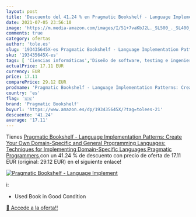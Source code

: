 ```yaml
---
layout: post
title: 'Descuento del 41.24 % en Pragmatic Bookshelf - Language Implement'
date: 2021-07-05 23:56:10
image: 'https://m.media-amazon.com/images/I/51+7vaKbJ2L._SL500_._SL400_.jpg'
comments: true
category: ofertas
author: 'tole.es'
slug: '193435645X-es Pragmatic Bookshelf - Language Implementation Patterns:...'
sku: '193435645X-es'
tags: [ 'Ciencias informáticas','Diseño de software, testing e ingeniería','Informática, internet y medios digitales','Libros','Libros universitarios de ciencias informáticas','Libros universitarios y de estudios superiores','Programación y desarrollo  de software','pragmatic bookshelf', ]
actualPrice: 17.11 EUR
currency: EUR
price: 17.11
comparePrice: 29.12 EUR
prodname: 'Pragmatic Bookshelf - Language Implementation Patterns: Create Your Own Domain-Specific and General Programming Languages: Techniques for Implementing Domain-Specific Languages  Pragmatic Programmers '
country: 'es'
flag: '🇪🇸'
brand: 'Pragmatic Bookshelf'
buyurl: 'https://www.amazon.es/dp/193435645X/?tag=tolees-21'
descuento: '41.24'
average: '17.11'
---
```


Tienes [Pragmatic Bookshelf - Language Implementation Patterns: Create Your Own Domain-Specific and General Programming Languages: Techniques for Implementing Domain-Specific Languages  Pragmatic Programmers ](https://www.amazon.es/dp/193435645X/?tag=tolees-21) con un 41.24 % de descuento con precio de oferta de 17.11 EUR (original: 29.12 EUR) en el siguiente enlace!

[![Pragmatic Bookshelf - Language Implement](https://m.media-amazon.com/images/I/51+7vaKbJ2L._SL500_._SL400_.jpg)](https://www.amazon.es/dp/193435645X/?tag=tolees-21)

ℹ️:

- Used Book in Good Condition

[🛒 Accede a la oferta!!](https://www.amazon.es/dp/193435645X/?tag=tolees-21)
